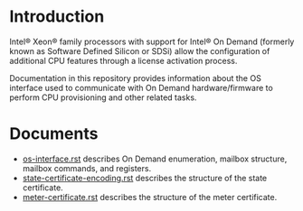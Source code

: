 # Introduction

Intel® Xeon® family processors with support for Intel® On Demand (formerly
known as Software Defined Silicon or SDSi) allow the configuration of
additional CPU features through a license activation process.

Documentation in this repository provides information about the OS interface
used to communicate with On Demand hardware/firmware to perform CPU provisioning
and other related tasks.

# Documents

* [os-interface.rst](os-interface.rst) describes On Demand enumeration, mailbox structure, mailbox commands, and registers.
* [state-certificate-encoding.rst](state-certificate-encoding.rst) describes the structure of the state certificate.
* [meter-certificate.rst](meter-certificate.rst) describes the structure of the meter certificate.
